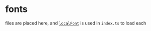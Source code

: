 # fonts

files are placed here, and [`localFont`](https://nextjs.org/docs/app/building-your-application/optimizing/fonts#local-fonts) is used in `index.ts` to load each

